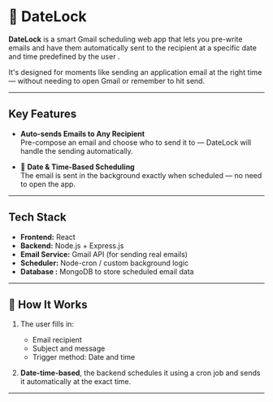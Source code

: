 # 📆 DateLock

**DateLock** is a smart Gmail scheduling web app that lets you pre-write emails and have them automatically sent to the recipient  at a specific date and time predefined by the user .

It's designed for moments like sending an application email at the right time  — without needing to open Gmail or remember to hit send.

---

##  Key Features

-  **Auto-sends Emails to Any Recipient**  
  Pre-compose an email and choose who to send it to — DateLock will handle the sending automatically.

- 📅 **Date & Time-Based Scheduling**  
  The email is sent in the background exactly when scheduled — no need to open the app.
---

##  Tech Stack

- **Frontend:** React  
- **Backend:** Node.js + Express.js  
- **Email Service:** Gmail API (for sending real emails)    
- **Scheduler:** Node-cron / custom background logic  
- **Database :** MongoDB to store scheduled email data  

---

## 🧠 How It Works

1. The user fills in:
   - Email recipient
   - Subject and message
   - Trigger method: Date and time 

2.  **Date-time-based**, the backend schedules it using a cron job and sends it automatically at the exact time.


---






